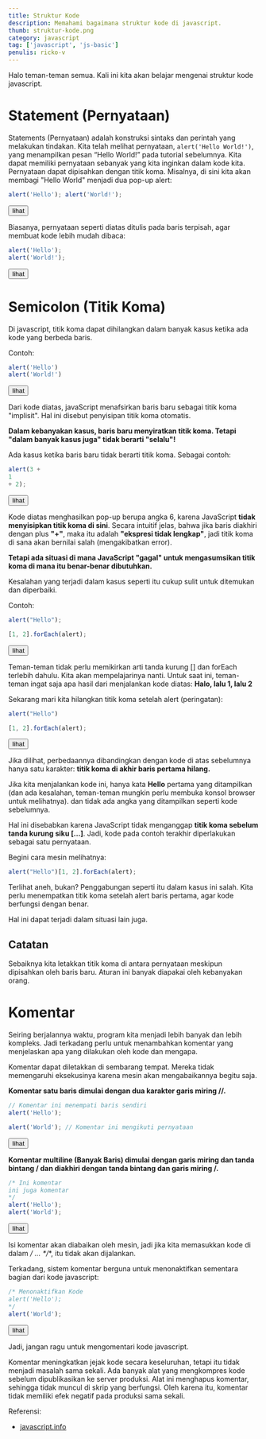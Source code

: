 ```yaml
---
title: Struktur Kode
description: Memahami bagaimana struktur kode di javascript.
thumb: struktur-kode.png
category: javascript
tag: ['javascript', 'js-basic']
penulis: ricko-v
---
```


Halo teman-teman semua. Kali ini kita akan belajar mengenai struktur kode javascript.

# Statement (Pernyataan)
Statements (Pernyataan) adalah konstruksi sintaks dan perintah yang melakukan tindakan. Kita telah melihat pernyataan, ```alert('Hello World!')```, yang menampilkan pesan “Hello World!” pada tutorial sebelumnya. Kita dapat memiliki pernyataan sebanyak yang kita inginkan dalam kode kita. Pernyataan dapat dipisahkan dengan titik koma. Misalnya, di sini kita akan membagi "Hello World" menjadi dua pop-up alert:

```js
alert('Hello'); alert('World!');
```

<button class='lihat' onclick='alert("Hello"); alert("World!");'>lihat</button>

Biasanya, pernyataan seperti diatas ditulis pada baris terpisah, agar membuat kode lebih mudah dibaca:

```js
alert('Hello');
alert('World!');
```

<button class='lihat' onclick='alert("Hello"); alert("World!");'>lihat</button>

# Semicolon (Titik Koma)
Di javascript, titik koma dapat dihilangkan dalam banyak kasus ketika ada kode yang berbeda baris.

Contoh:

```js
alert('Hello')
alert('World!')
```

<button class='lihat' onclick='alert("Hello") 
alert("World!");'>lihat</button>

Dari kode diatas, javaScript menafsirkan baris baru sebagai titik koma "implisit". Hal ini disebut penyisipan titik koma otomatis.

**Dalam kebanyakan kasus, baris baru menyiratkan titik koma. Tetapi "dalam banyak kasus juga" tidak berarti "selalu"!**

Ada kasus ketika baris baru tidak berarti titik koma. Sebagai contoh:

```js
alert(3 +
1
+ 2);
```

<button class='lihat' onclick="alert(3 + 1 + 2);">lihat</button>

Kode diatas menghasilkan pop-up berupa angka 6, karena JavaScript **tidak menyisipkan titik koma di sini**. Secara intuitif jelas, bahwa jika baris diakhiri dengan plus **"+"**, maka itu adalah **"ekspresi tidak lengkap"**, jadi titik koma di sana akan bernilai salah (mengakibatkan error).

**Tetapi ada situasi di mana JavaScript "gagal" untuk mengasumsikan titik koma di mana itu benar-benar dibutuhkan.**

Kesalahan yang terjadi dalam kasus seperti itu cukup sulit untuk ditemukan dan diperbaiki.

Contoh:

```js
alert("Hello");

[1, 2].forEach(alert);
```

<button class='lihat' onclick="alert('Hello');[1, 2].forEach(alert);">lihat</button>

Teman-teman tidak perlu memikirkan arti tanda kurung [] dan forEach terlebih dahulu. Kita akan mempelajarinya nanti. Untuk saat ini, teman-teman ingat saja apa hasil dari menjalankan kode diatas: **Halo, lalu 1, lalu 2**

Sekarang mari kita hilangkan titik koma setelah alert (peringatan):

```js
alert("Hello")

[1, 2].forEach(alert);
```

<button class='lihat' onclick="alert('Hello') [1, 2].forEach(alert);">lihat</button>

Jika dilihat, perbedaannya dibandingkan dengan kode di atas sebelumnya hanya satu karakter: **titik koma di akhir baris pertama hilang.**

Jika kita menjalankan kode ini, hanya kata **Hello** pertama yang ditampilkan (dan ada kesalahan, teman-teman mungkin perlu membuka konsol browser untuk melihatnya). dan tidak ada angka yang ditampilkan seperti kode sebelumnya.

Hal ini disebabkan karena JavaScript tidak menganggap **titik koma sebelum tanda kurung siku [...]**. Jadi, kode pada contoh terakhir diperlakukan sebagai satu pernyataan.

Begini cara mesin melihatnya:

```js
alert("Hello")[1, 2].forEach(alert);
```

Terlihat aneh, bukan? Penggabungan seperti itu dalam kasus ini salah. Kita perlu menempatkan titik koma setelah alert baris pertama, agar kode berfungsi dengan benar.

Hal ini dapat terjadi dalam situasi lain juga.

## Catatan
Sebaiknya kita letakkan titik koma di antara pernyataan meskipun dipisahkan oleh baris baru. Aturan ini banyak diapakai oleh kebanyakan orang.

# Komentar
Seiring berjalannya waktu, program kita menjadi lebih banyak dan lebih kompleks. Jadi terkadang perlu untuk menambahkan komentar yang menjelaskan apa yang dilakukan oleh kode dan mengapa.

Komentar dapat diletakkan di sembarang tempat. Mereka tidak memengaruhi eksekusinya karena mesin akan mengabaikannya begitu saja.

**Komentar satu baris dimulai dengan dua karakter garis miring //.**

```js
// Komentar ini menempati baris sendiri
alert('Hello');

alert('World'); // Komentar ini mengikuti pernyataan
```

<button class='lihat' onclick="alert('Hello'); alert('World')">lihat</button>

**Komentar multiline (Banyak Baris) dimulai dengan garis miring dan tanda bintang / dan diakhiri dengan tanda bintang dan garis miring /.**

```js
/* Ini komentar
ini juga komentar
*/
alert('Hello');
alert('World');
```

<button class='lihat' onclick="alert('Hello'); alert('World')">lihat</button>

Isi komentar akan diabaikan oleh mesin, jadi jika kita memasukkan kode di dalam **/* … */**, itu tidak akan dijalankan.

Terkadang, sistem komentar berguna untuk menonaktifkan sementara bagian dari kode javascript:

```js
/* Menonaktifkan Kode
alert('Hello');
*/
alert('World');
```

<button class='lihat' onclick="alert('World')">lihat</button>

Jadi, jangan ragu untuk mengomentari kode javascript.

Komentar meningkatkan jejak kode secara keseluruhan, tetapi itu tidak menjadi masalah sama sekali. Ada banyak alat yang mengkompres kode sebelum dipublikasikan ke server produksi. Alat ini menghapus komentar, sehingga tidak muncul di skrip yang berfungsi. Oleh karena itu, komentar tidak memiliki efek negatif pada produksi sama sekali.

Referensi:
* <a href='https://javascript.info/structure' target='blank'>javascript.info</a>